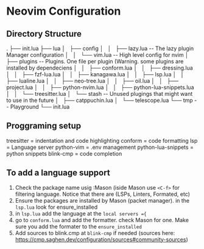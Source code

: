 # Neovim Configuration

## Directory Structure 
.
├── init.lua
├── lua
│   ├── config
│   │   ├── lazy.lua -- The lazy plugin Manager configuration
│   │   └── vim.lua -- High level config for nvim
│   ├── plugins -- Plugins. One file per plugin (Warning. some plugins are installed by dependeciens
│   │   ├── conform.lua
│   │   ├── dressing.lua
│   │   ├── fzf-lua.lua
│   │   ├── kanagawa.lua
│   │   ├── lsp.lua
│   │   ├── lualine.lua
│   │   ├── neo-tree.lua
│   │   ├── oil.lua
│   │   ├── project.lua
│   │   ├── python-nvim.lua
│   │   ├── python-lua-snippets.lua
│   │   └── treesitter.lua
│   └── stash -- Unused plugings that might want to use in the future
│       ├── catppuchin.lua
│       └── telescope.lua
└── tmp -- Playground
    └── init.lua 

## Proggraming setup

treesitter = indentation and code highlighting
conform = code formatting
lsp = Language server
python-vim = .env management
python-lua-snippets = python snippets
blink-cmp = code completion

## To add a language support

1. Check the package name usig :Mason (iside Mason use `<C-f>` for filtering language. Notice that there are (LSPs, Linters, Formated, etc) 
2. Ensure the packages are installed by Mason (packet manager). in the `lsp.lua` look  for ensure_installed 
3. in `lsp.lua` add the language at the `local servers ={`
4. go to `conform.lua` and add the formatter. check Mason for one. Make sure you add the formater to the `ensure_installed`
5. Add sources to blink.cmp at `blink-cmp` if needed (sources here: https://cmp.saghen.dev/configuration/sources#community-sources)



